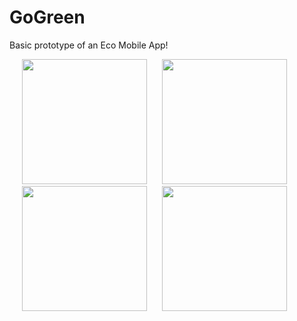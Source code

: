 # GoGreen
Basic prototype of an Eco Mobile App!

<img src="https://user-images.githubusercontent.com/26799898/90293941-8ca71c00-de85-11ea-9d1b-a3f8ed7185e6.jpg" width="200px" hspace="20"> <img src="https://user-images.githubusercontent.com/26799898/90295655-d5f96a80-de89-11ea-9c63-05f81319cb9f.jpg" width="200px" hspace="0"> <img src="https://user-images.githubusercontent.com/26799898/90296062-d9d9bc80-de8a-11ea-9ec6-cc3d779858a5.jpg" width="200px" hspace="20"> <img src="https://user-images.githubusercontent.com/26799898/90296256-4b196f80-de8b-11ea-9c2d-f1415548bf8a.jpg" width="200"> 



